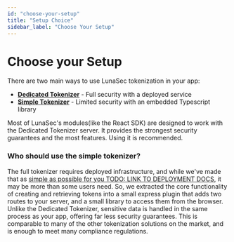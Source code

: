```yaml
---
id: "choose-your-setup"
title: "Setup Choice"
sidebar_label: "Choose Your Setup"
---
```


# Choose your Setup

There are two main ways to use LunaSec tokenization in your app:

* **[Dedicated Tokenizer](./simple-tokenizer/guide.md)** - Full security with a deployed service
* **[Simple Tokenizer](./simple-tokenizer/guide.md)** - Limited security with an embedded Typescript library

Most of LunaSec's modules(like the React SDK) are designed to work with the Dedicated Tokenizer server. It provides the strongest security guarantees and the most features.  Using it is recommended.

### Who should use the simple tokenizer?
The full tokenizer requires deployed infrastructure, and 
while we've made that as [simple as possible for you TODO: LINK TO DEPLOYMENT DOCS](./choose-your-setup.md), it may be more than 
some users need.  So, we extracted the core functionality of creating and retrieving tokens into a small express plugin
that adds two routes to your server, and a small library to access them from the browser.  Unlike the Dedicated Tokenizer, 
sensitive data is handled in the same process as your app, offering far less security guarantees. This is comparable to many
of the other tokenization solutions on the market, and is enough to meet many compliance regulations.

